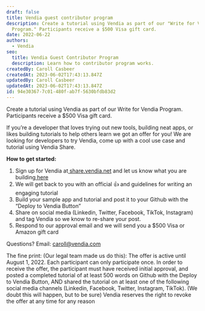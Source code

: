 ```yaml
---
draft: false
title: Vendia guest contributor program
description: Create a tutorial using Vendia as part of our "Write for Vendia
  Program." Participants receive a $500 Visa gift card.
date: 2022-06-22
authors:
  - Vendia
seo:
  title: Vendia Guest Contributor Program
  description: Learn how to contributor program works.
createdBy: Caroll Casbeer
createdAt: 2023-06-02T17:43:13.847Z
updatedBy: Caroll Casbeer
updatedAt: 2023-06-02T17:43:13.847Z
id: 94e30367-7c01-480f-ab7f-5630bfdb83d2
---
```


Create a tutorial using Vendia as part of our Write for Vendia Program. Participants receive a $500 Visa gift card.
 
If you’re a developer that loves trying out new tools, building neat apps, or likes building tutorials to help others learn we got an offer for you! We are looking for developers to try Vendia, come up with a cool use case and tutorial using Vendia Share. 

**How to get started:**


1. Sign up for Vendia at[ share.vendia.net](http://share.vendia.net) and let us know what you are building[ here](https://docs.google.com/forms/d/e/1FAIpQLSddHKsTRHZ_a2U8fl_3FhTgZCwIblODbVj32phmQ8W9eEp1Iw/viewform?usp=sf_link)
2. We will get back to you with an official 👍 and guidelines for writing an engaging tutorial
3. Build your sample app and tutorial and post it to your Github with the “Deploy to Vendia Button”
4. Share on social media (Linkedin, Twitter, Facebook, TikTok, Instagram) and tag Vendia so we know to re-share your post.
5. Respond to our approval email and we will send you a $500 Visa or Amazon gift card

Questions? Email: caroll@vendia.com

The fine print: (Our legal team made us do this): The offer is active until August 1, 2022. Each participant can only participate once. In order to receive the offer, the participant must have received initial approval, and posted a completed tutorial of at least 500 words on Github with the Deploy to Vendia Button, AND shared the tutorial on at least one of the following social media channels (Linkedin, Facebook, Twitter, Instagram, TikTok). (We doubt this will happen, but to be sure) Vendia reserves the right to revoke the offer at any time for any reason